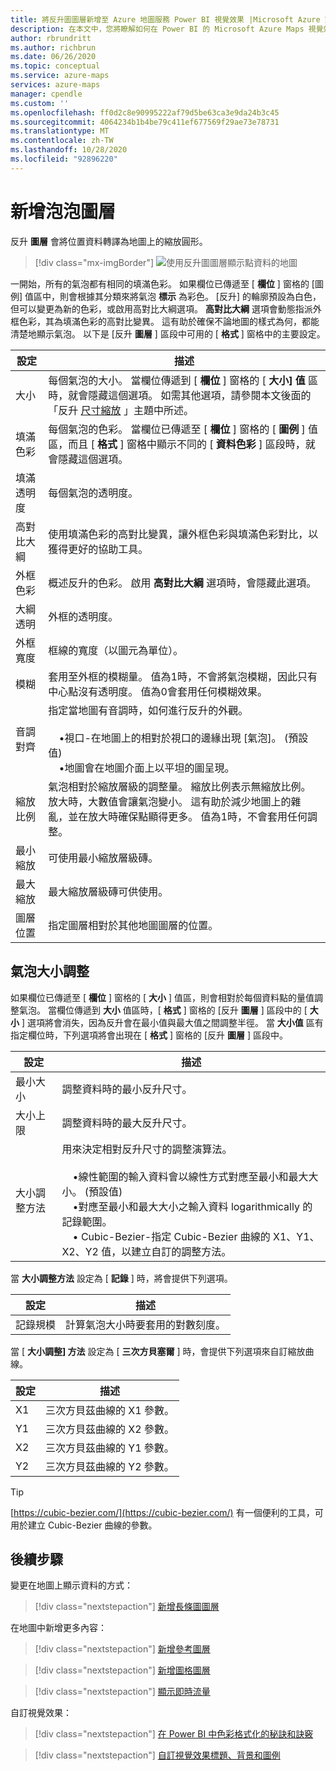```yaml
---
title: 將反升圖圖層新增至 Azure 地圖服務 Power BI 視覺效果 |Microsoft Azure 對應
description: 在本文中，您將瞭解如何在 Power BI 的 Microsoft Azure Maps 視覺效果中使用反升圖層。
author: rbrundritt
ms.author: richbrun
ms.date: 06/26/2020
ms.topic: conceptual
ms.service: azure-maps
services: azure-maps
manager: cpendle
ms.custom: ''
ms.openlocfilehash: ff0d2c8e90995222af79d5be63ca3e9da24b3c45
ms.sourcegitcommit: 4064234b1b4be79c411ef677569f29ae73e78731
ms.translationtype: MT
ms.contentlocale: zh-TW
ms.lasthandoff: 10/28/2020
ms.locfileid: "92896220"
---
```

# <a name="add-a-bubble-layer"></a>新增泡泡圖層

反升 **圖層** 會將位置資料轉譯為地圖上的縮放圓形。

> [!div class="mx-imgBorder"]
> ![使用反升圖圖層顯示點資料的地圖](media/power-bi-visual/bubble-layer-with-legend-color.png)

一開始，所有的氣泡都有相同的填滿色彩。 如果欄位已傳遞至 [ **欄位** ] 窗格的 [圖例] 值區中，則會根據其分類來將氣泡 **標示** 為彩色。 [反升] 的輪廓預設為白色，但可以變更為新的色彩，或啟用高對比大綱選項。 **高對比大綱** 選項會動態指派外框色彩，其為填滿色彩的高對比變異。 這有助於確保不論地圖的樣式為何，都能清楚地顯示氣泡。 以下是 [反升 **圖層** ] 區段中可用的 [ **格式** ] 窗格中的主要設定。

| 設定               | 描述    |
|-----------------------|----------------|
| 大小                  | 每個氣泡的大小。 當欄位傳遞到 [ **欄位** ] 窗格的 [ **大小] 值** 區時，就會隱藏這個選項。 如需其他選項，請參閱本文後面的「反升 [尺寸縮放](#bubble-size-scaling) 」主題中所述。 |
| 填滿色彩            | 每個氣泡的色彩。 當欄位已傳遞至 [ **欄位** ] 窗格的 [ **圖例** ] 值區，而且 [ **格式** ] 窗格中顯示不同的 [ **資料色彩** ] 區段時，就會隱藏這個選項。 |
| 填滿透明度     | 每個氣泡的透明度。 |
| 高對比大綱 | 使用填滿色彩的高對比變異，讓外框色彩與填滿色彩對比，以獲得更好的協助工具。 |
| 外框色彩         | 概述反升的色彩。 啟用 **高對比大綱** 選項時，會隱藏此選項。 |
| 大綱透明  | 外框的透明度。 |
| 外框寬度         | 框線的寬度（以圖元為單位）。 |
| 模糊                  | 套用至外框的模糊量。 值為1時，不會將氣泡模糊，因此只有中心點沒有透明度。 值為0會套用任何模糊效果。 |
| 音調對齊       | 指定當地圖有音調時，如何進行反升的外觀。 <br/><br/>&nbsp;&nbsp;&nbsp;&nbsp;•視口-在地圖上的相對於視口的邊緣出現 [氣泡]。 (預設值)<br/>&nbsp;&nbsp;&nbsp;&nbsp;•地圖會在地圖介面上以平坦的圖呈現。 |
| 縮放比例            | 氣泡相對於縮放層級的調整量。 縮放比例表示無縮放比例。 放大時，大數值會讓氣泡變小。 這有助於減少地圖上的雜亂，並在放大時確保點顯得更多。 值為1時，不會套用任何調整。 |
| 最小縮放              | 可使用最小縮放層級磚。 |
| 最大縮放              | 最大縮放層級磚可供使用。 |
| 圖層位置        | 指定圖層相對於其他地圖圖層的位置。 |

## <a name="bubble-size-scaling"></a>氣泡大小調整

如果欄位已傳遞至 [ **欄位** ] 窗格的 [ **大小** ] 值區，則會相對於每個資料點的量值調整氣泡。 當欄位傳遞到 **大小** 值區時，[ **格式** ] 窗格的 [反升 **圖層** ] 區段中的 [ **大小** ] 選項將會消失，因為反升會在最小值與最大值之間調整半徑。 當 **大小值** 區有指定欄位時，下列選項將會出現在 [ **格式** ] 窗格的 [反升 **圖層** ] 區段中。

| 設定             | 描述  |
|---------------------|--------------|
| 最小大小            | 調整資料時的最小反升尺寸。|
| 大小上限            | 調整資料時的最大反升尺寸。|
| 大小調整方法 | 用來決定相對反升尺寸的調整演算法。<br/><br/>&nbsp;&nbsp;&nbsp;&nbsp;•線性範圍的輸入資料會以線性方式對應至最小和最大大小。 (預設值)<br/>&nbsp;&nbsp;&nbsp;&nbsp;•對應至最小和最大大小之輸入資料 logarithmically 的記錄範圍。<br/>&nbsp;&nbsp;&nbsp;&nbsp;• Cubic-Bezier-指定 Cubic-Bezier 曲線的 X1、Y1、X2、Y2 值，以建立自訂的調整方法。 |

當 **大小調整方法** 設定為 [ **記錄** ] 時，將會提供下列選項。

| 設定   | 描述      |
|-----------|------------------|
| 記錄規模 | 計算氣泡大小時要套用的對數刻度。 |

當 [ **大小調整] 方法** 設定為 [ **三次方貝塞爾** ] 時，會提供下列選項來自訂縮放曲線。

| 設定 | 描述                           |
|---------|---------------------------------------|
| X1      | 三次方貝茲曲線的 X1 參數。 |
| Y1      | 三次方貝茲曲線的 X2 參數。 |
| X2      | 三次方貝茲曲線的 Y1 參數。 |
| Y2      | 三次方貝茲曲線的 Y2 參數。 |

> [!TIP]
> [https://cubic-bezier.com/](https://cubic-bezier.com/) 有一個便利的工具，可用於建立 Cubic-Bezier 曲線的參數。

## <a name="next-steps"></a>後續步驟

變更在地圖上顯示資料的方式：

> [!div class="nextstepaction"]
> [新增長條圖圖層](power-bi-visual-add-bar-chart-layer.md)

在地圖中新增更多內容：

> [!div class="nextstepaction"]
> [新增參考圖層](power-bi-visual-add-reference-layer.md)

> [!div class="nextstepaction"]
> [新增圖格圖層](power-bi-visual-add-tile-layer.md)

> [!div class="nextstepaction"]
> [顯示即時流量](power-bi-visual-show-real-time-traffic.md)

自訂視覺效果：

> [!div class="nextstepaction"]
> [在 Power BI 中色彩格式化的秘訣和訣竅](/power-bi/visuals/service-tips-and-tricks-for-color-formatting)

> [!div class="nextstepaction"]
> [自訂視覺效果標題、背景和圖例](/power-bi/visuals/power-bi-visualization-customize-title-background-and-legend)
